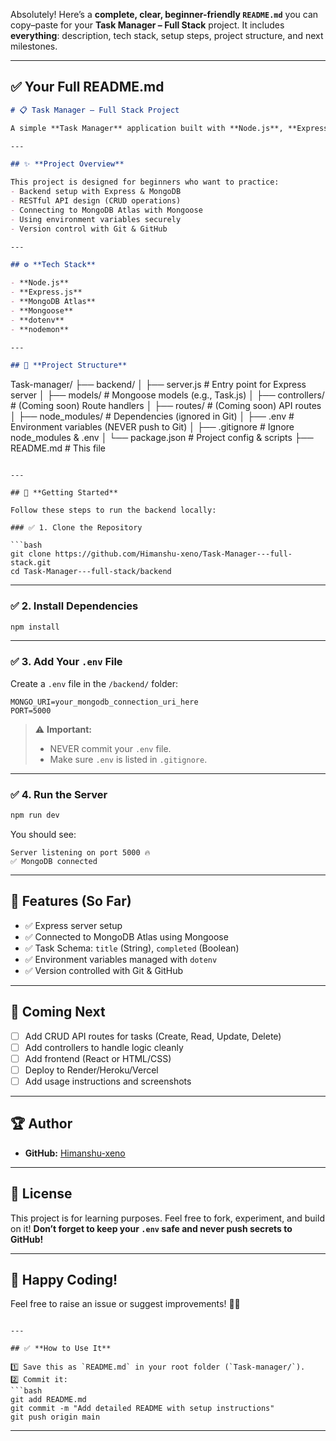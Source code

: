 Absolutely! Here’s a **complete, clear, beginner-friendly `README.md`** you can copy–paste for your **Task Manager – Full Stack** project.
It includes **everything**: description, tech stack, setup steps, project structure, and next milestones.

---

## ✅ **Your Full README.md**

```markdown
# 📋 Task Manager – Full Stack Project

A simple **Task Manager** application built with **Node.js**, **Express**, and **MongoDB** to help you learn full stack development step by step.

---

## ✨ **Project Overview**

This project is designed for beginners who want to practice:
- Backend setup with Express & MongoDB
- RESTful API design (CRUD operations)
- Connecting to MongoDB Atlas with Mongoose
- Using environment variables securely
- Version control with Git & GitHub

---

## ⚙️ **Tech Stack**

- **Node.js**
- **Express.js**
- **MongoDB Atlas**
- **Mongoose**
- **dotenv**
- **nodemon**

---

## 📂 **Project Structure**

```

Task-manager/
├── backend/
│   ├── server.js          # Entry point for Express server
│   ├── models/            # Mongoose models (e.g., Task.js)
│   ├── controllers/       # (Coming soon) Route handlers
│   ├── routes/            # (Coming soon) API routes
│   ├── node\_modules/      # Dependencies (ignored in Git)
│   ├── .env               # Environment variables (NEVER push to Git)
│   ├── .gitignore         # Ignore node\_modules & .env
│   └── package.json       # Project config & scripts
├── README.md              # This file

````

---

## 🚀 **Getting Started**

Follow these steps to run the backend locally:

### ✅ 1. Clone the Repository

```bash
git clone https://github.com/Himanshu-xeno/Task-Manager---full-stack.git
cd Task-Manager---full-stack/backend
````

---

### ✅ 2. Install Dependencies

```bash
npm install
```

---

### ✅ 3. Add Your `.env` File

Create a `.env` file in the `/backend/` folder:

```
MONGO_URI=your_mongodb_connection_uri_here
PORT=5000
```

> ⚠️ **Important:**
>
> * NEVER commit your `.env` file.
> * Make sure `.env` is listed in `.gitignore`.

---

### ✅ 4. Run the Server

```bash
npm run dev
```

You should see:

```
Server listening on port 5000 🔥
✅ MongoDB connected
```

---

## 🧩 **Features (So Far)**

* ✅ Express server setup
* ✅ Connected to MongoDB Atlas using Mongoose
* ✅ Task Schema: `title` (String), `completed` (Boolean)
* ✅ Environment variables managed with `dotenv`
* ✅ Version controlled with Git & GitHub

---

## 📌 **Coming Next**

* [ ] Add CRUD API routes for tasks (Create, Read, Update, Delete)
* [ ] Add controllers to handle logic cleanly
* [ ] Add frontend (React or HTML/CSS)
* [ ] Deploy to Render/Heroku/Vercel
* [ ] Add usage instructions and screenshots

---

## 🏆 **Author**

* **GitHub:** [Himanshu-xeno](https://github.com/Himanshu-xeno)

---

## 🔐 **License**

This project is for learning purposes. Feel free to fork, experiment, and build on it!
**Don’t forget to keep your `.env` safe and never push secrets to GitHub!**

---

## 💪 **Happy Coding!**

Feel free to raise an issue or suggest improvements! 🚀✨

````

---

## ✅ **How to Use It**

1️⃣ Save this as `README.md` in your root folder (`Task-manager/`).  
2️⃣ Commit it:
```bash
git add README.md
git commit -m "Add detailed README with setup instructions"
git push origin main
````

---
